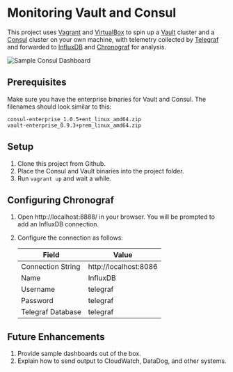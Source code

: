 Monitoring Vault and Consul
===========================

This project uses [Vagrant][] and [VirtualBox][] to spin up a [Vault][]
cluster and a [Consul][] cluster on your own machine, with telemetry collected
by [Telegraf][] and forwarded to [InfluxDB][] and [Chronograf][] for analysis.

![Sample Consul Dashboard](https://i.imgur.com/LQYrNTJ.png)

## Prerequisites

Make sure you have the enterprise binaries for Vault and Consul. The filenames
should look similar to this:

    consul-enterprise_1.0.5+ent_linux_amd64.zip
    vault-enterprise_0.9.3+prem_linux_amd64.zip

## Setup

 1. Clone this project from Github.
 2. Place the Consul and Vault binaries into the project folder.
 3. Run `vagrant up` and wait a while.

## Configuring Chronograf

 1. Open http://localhost:8888/ in your browser. You will be prompted to add
    an InfluxDB connection.
 2. Configure the connection as follows:  

    | Field             | Value                 |
    | ----------------- | --------------------- |
    | Connection String | http://localhost:8086 |
    | Name              | InfluxDB              |
    | Username          | telegraf              |
    | Password          | telegraf              |
    | Telegraf Database | telegraf              |

## Future Enhancements

 1. Provide sample dashboards out of the box.
 2. Explain how to send output to CloudWatch, DataDog, and other systems.

[Vagrant]: https://www.vagrantup.com/
[VirtualBox]: https://www.virtualbox.org/
[Vault]: https://www.vaultproject.io/
[Consul]: https://www.consul.io/
[Telegraf]: https://www.influxdata.com/time-series-platform/telegraf/
[InfluxDB]: https://www.influxdata.com/time-series-platform/influxdb/
[Chronograf]: https://www.influxdata.com/time-series-platform/chronograf/
